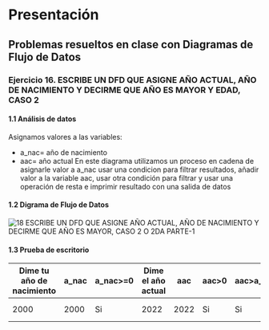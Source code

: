 # Presentación
## Problemas resueltos en clase con Diagramas de Flujo de Datos
### Ejercicio 16. ESCRIBE UN DFD QUE ASIGNE AÑO ACTUAL, AÑO DE NACIMIENTO Y DECIRME QUE AÑO ES MAYOR Y EDAD, CASO 2
#### 1.1 Análisis de datos
Asignamos valores a las variables:
- a_nac= año de nacimiento
- aac= año actual
En este diagrama utilizamos un proceso en cadena de asignarle valor a a_nac usar una condicion para filtrar resultados, añadir valor a la variable aac, usar otra condición para filtrar y usar una operación de resta e imprimir resultado con una salida de datos

#### 1.2 Digrama de Flujo de Datos

![18  ESCRIBE UN DFD QUE ASIGNE AÑO ACTUAL, AÑO DE NACIMIENTO Y DECIRME QUE AÑO ES MAYOR, CASO 2 O 2DA PARTE-1](https://user-images.githubusercontent.com/112590329/191180997-8492dd7c-86e0-49bc-9ba2-0e136626280c.png)

#### 1.3 Prueba de escritorio
| Dime tu año de nacimiento| a_nac| a_nac>=0| Dime el año actual| aac  | aac>0 | aac>a_nac| aac-a_nac | Salida |
|--------------------------|------|---------|-------------------|------|-------|----------|-----------|--------|
| 2000                     | 2000 | Si      | 2022              | 2022 |   Si  |    Si    | 2022-2000 |   22   |
